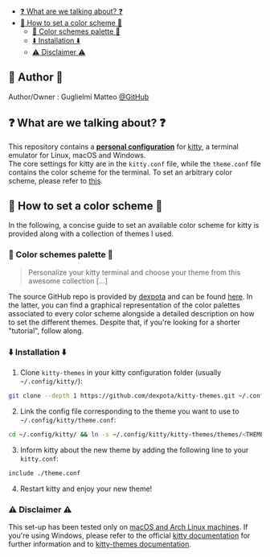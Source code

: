 <!--toc:start-->

- [❓ What are we talking about? ❓](#what-are-we-talking-about)
- [🔧 How to set a color scheme 🔧](#🔧-how-to-set-a-color-scheme-🔧)
  - [📁 Color schemes palette 📁](#📁-color-schemes-palette-📁)
  - [⬇️ Installation ⬇️](#️-installation-️)
  - [⚠️ Disclaimer ⚠️](#️-disclaimer-️)
  <!--toc:end-->

## 🎨 Author 🎨

Author/Owner : Guglielmi Matteo [@GitHub](https://github.com/MatteoGuglielmi-tech)

## ❓ What are we talking about? ❓

This repository contains a <b><u>personal configuration</u></b> for [kitty](https://sw.kovidgoyal.net/kitty/), a terminal emulator for Linux, macOS and Windows.  
The core settings for kitty are in the `kitty.conf` file, while the `theme.conf` file contains the color scheme for the terminal.
To set an arbitrary color scheme, please refer to [this](#🔧-how-to-set-a-color-scheme-🔧).

## 🔧 How to set a color scheme 🔧

In the following, a concise guide to set an available color scheme for kitty is provided along with a collection of themes I used.

### 📁 Color schemes palette 📁

> Personalize your kitty terminal and choose your theme from this awesome collection [...]

The source GitHub repo is provided by [dexpota](https://github.com/dexpota) and can be found [here](https://github.com/dexpota/kitty-themes?search=1). In the latter, you can find a graphical representation of the color palettes associated to every color scheme alongside a detailed description on how to set the different themes. Despite that, if you're looking for a shorter "tutorial", follow along.

### ⬇️ Installation ⬇️

1. Clone `kitty-themes` in your kitty configuration folder (usually `~/.config/kitty/`):

```bash
git clone --depth 1 https://github.com/dexpota/kitty-themes.git ~/.config/kitty/kitty-themes
```

2. Link the config file corresponding to the theme you want to use to `~/.config/kitty/theme.conf`:

```bash
cd ~/.config/kitty/ && ln -s ~/.config/kitty/kitty-themes/themes/<THEMENAME>.conf ~/.config/kitty/theme.conf
```

3. Inform kitty about the new theme by adding the following line to your `kitty.conf`:

```bash
include ./theme.conf
```

4. Restart kitty and enjoy your new theme!

### ⚠️ Disclaimer ⚠️

This set-up has been tested only on <u>macOS and Arch Linux machines</u>. If you're using Windows, please refer to the official [kitty documentation](https://sw.kovidgoyal.net/kitty/conf.html) for further information and to [kitty-themes documentation](https://github.com/dexpota/kitty-themes?search=1).

